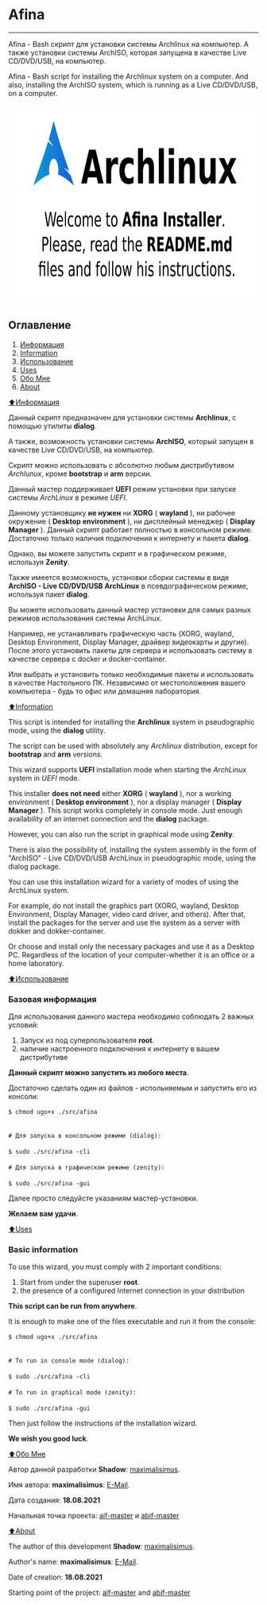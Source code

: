 # Afina

****************************

Afina - Bash скрипт для установки системы Archlinux на компьютер. 
А также установки системы ArchISO, которая запущена в качестве Live CD/DVD/USB, на компьютер.

Afina - Bash script for installing the Archlinux system on a computer. 
And also, installing the ArchISO system, which is running as a Live CD/DVD/USB, on a computer.

<img src="https://raw.githubusercontent.com/maximalisimus/afina/main/image/arch_1280x640.png"  height="400">

## Оглавление

1. [Информация](#Информация)
2. [Information](#Information)
4. [Использование](#Использование)
5. [Uses](#Uses)
6. [Обо Мне](#aboutrus)
7. [About](#abouten)

[:arrow_up:Информация](#Информация)

Данный скрипт предназначен для установки системы **Archlinux**, 
с помощью утилиты **dialog**.

А также, возможность установки системы **ArchISO**, который запущен в качестве Live CD/DVD/USB, на компьютер.

Скрипт можно использовать с абсолютно любым дистрибутивом *Archlunux*, кроме **bootstrap** и **arm** версии. 

Данный мастер поддерживает **UEFI** режим установки при запуске системы *ArchLinux* в режиме *UEFI*.

Данному установщику **не нужен** ни **XORG** ( **wayland** ), ни рабочее окружение ( **Desktop environment** ), ни дисплейный менеджер 
( **Display Manager** ). Данный скрипт работает полностью в консольном режиме. Достаточно только 
наличия подключения к интернету и пакета **dialog**. 

Однако, вы можете запустить скрипт и в графическом режиме, используя **Zenity**.

Также имеется возможность, установки сборки системы в виде **ArchISO - 
Live CD/DVD/USB ArchLinux** в псевдографическом режиме, используя пакет **dialog**.

Вы можете использовать данный мастер установки для самых разных режимов использования системы ArchLinux.

Например, не устанавливать графическую часть (XORG, wayland, Desktop Environment, Display Manager, драйвер видеокарты и другие). 
После этого установить пакеты для сервера и использовать систему в качестве сервера с docker и docker-container.

Или выбрать и установить только необходимые пакеты и использовать в качестве Настольного ПК.
Независимо от местоположения вашего компьютера - будь то офис или домашняя лаборатория.

[:arrow_up:Information](#Information)

This script is intended for installing the **Archlinux** system in pseudographic mode, 
using the **dialog** utility.

The script can be used with absolutely any *Archlinux* distribution, except for 
**bootstrap** and **arm** versions.

This wizard supports **UEFI** installation mode when starting the *ArchLinux* system in *UEFI* mode.

This installer **does not need** either **XORG** ( **wayland** ), nor a working environment 
( **Desktop environment** ), nor a display manager ( **Display Manager** ). 
This script works completely in console mode. Just enough availability of an 
internet connection and the **dialog** package.

However, you can also run the script in graphical mode using **Zenity**.

There is also the possibility of, installing the system assembly in the form of "ArchISO" -
Live CD/DVD/USB ArchLinux in pseudographic mode, using the dialog package.

You can use this installation wizard for a variety of modes of using the ArchLinux system.

For example, do not install the graphics part (XORG, wayland, Desktop Environment, Display Manager, video card driver, and others).
After that, install the packages for the server and use the system as a server with dokker and dokker-container.

Or choose and install only the necessary packages and use it as a Desktop PC.
Regardless of the location of your computer-whether it is an office or a home laboratory.

[:arrow_up:Использование](#Использование)

### Базовая информация

Для использования данного мастера необходимо соблюдать 2 важных условий:

1. Запуск из под суперпользователя **root**.
2. наличие настроенного подключения к интернету в вашем дистрибутиве

**Данный скрипт можно запустить из любого места**.
 
Достаточно сделать один из файлов - испольняемым и запустить его из консоли:

```
$ chmod ugo+x ./src/afina


# Для запуска в консольном режиме (dialog):

$ sudo ./src/afina -cli

# Для запуска в графическом режиме (zenity):

$ sudo ./src/afina -gui
```

Далее просто следуйсте указаниям мастер-установки.

**Желаем вам удачи**.

[:arrow_up:Uses](#Uses)

### Basic information

To use this wizard, you must comply with 2 important conditions:

1. Start from under the superuser **root**.
2. the presence of a configured Internet connection in your distribution

**This script can be run from anywhere**.

It is enough to make one of the files executable and run it from the console:

```
$ chmod ugo+x ./src/afina


# To run in console mode (dialog):

$ sudo ./src/afina -cli

# To run in graphical mode (zenity):

$ sudo ./src/afina -gui
```

Then just follow the instructions of the installation wizard.

**We wish you good luck**.

[:arrow_up:Обо Мне](#aboutrus)

Автор данной разработки **Shadow**: [maximalisimus](https://github.com/maximalisimus).

Имя автора: **maximalisimus**: [E-Mail](mailto:maximalis171091@yandex.ru).

Дата создания: **18.08.2021**

Начальная точка проекта: [aif-master](https://github.com/maximalisimus/aif-master) и [abif-master](https://github.com/maximalisimus/abif-master)

[:arrow_up:About](#abouten)

The author of this development **Shadow**: [maximalisimus](https://github.com/maximalisimus).

Author's name: **maximalisimus**: [E-Mail](mailto:maximalis171091@yandex.ru).

Date of creation: **18.08.2021**

Starting point of the project: [aif-master](https://github.com/maximalisimus/aif-master) and [abif-master](https://github.com/maximalisimus/abif-master)


